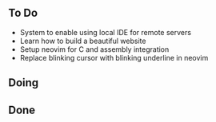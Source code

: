 ## To Do

- System to enable using local IDE for remote servers
- Learn how to build a beautiful website
- Setup neovim for C and assembly integration
- Replace blinking cursor with blinking underline in neovim

## Doing


## Done

